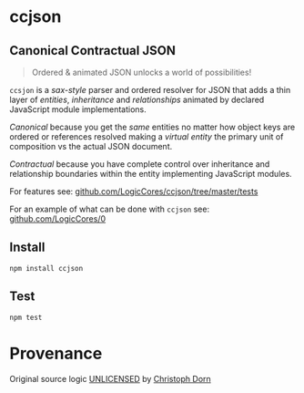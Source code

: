 ccjson
======

## Canonical Contractual JSON

> Ordered & animated JSON unlocks a world of possibilities!

`ccsjon` is a *sax-style* parser and ordered resolver for JSON that adds a thin layer of *entities*, *inheritance* and *relationships* animated by declared JavaScript module implementations.

*Canonical* because you get the *same* entities no matter how object keys are ordered or references resolved making a *virtual entity* the primary unit of composition vs the actual JSON document.

*Contractual* because you have complete control over inheritance and relationship boundaries within the entity implementing JavaScript modules.

For features see: [github.com/LogicCores/ccjson/tree/master/tests](https://github.com/LogicCores/ccjson/tree/master/tests)

For an example of what can be done with `ccjson` see: [github.com/LogicCores/0](https://github.com/LogicCores/0)


Install
-------

    npm install ccjson


Test
----

    npm test


Provenance
==========

Original source logic [UNLICENSED](http://unlicense.org/) by [Christoph Dorn](http://christophdorn.com)

